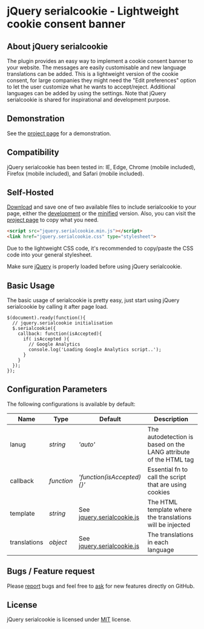 # jQuery serialcookie - Lightweight cookie consent banner

## About jQuery serialcookie
The plugin provides an easy way to implement a cookie consent banner to your website. The messages are easily customisable and new language translations can be added. This is a lightweight version of the cookie consent, for large companies they might need the "Edit preferences" option to let the user customize what he wants to accept/reject. Additional languages can be added by using the settings. Note that jQuery serialcookie is shared for inspirational and development purpose.


## Demonstration
See the [project page](https://github.meunierkevin.com/jquery-serialcookie/) for a demonstration.


## Compatibility
jQuery serialcookie has been tested in: IE, Edge, Chrome (mobile included), Firefox (mobile included), and Safari (mobile included).


## Self-Hosted
[Download](https://github.com/kevinmeunier/jquery-serialcookie/archive/master.zip) and save one of two available files to include serialcookie to your page, either the [development](https://github.com/kevinmeunier/jquery-serialcookie/blob/main/dist/jquery.serialcookie.js) or the [minified](https://github.com/kevinmeunier/jquery-serialcookie/blob/main/dist/jquery.serialcookie.min.js) version. Also, you can visit the [project page](https://github.meunierkevin.com/jquery-serialcookie/) to copy what you need.
```HTML
<script src="jquery.serialcookie.min.js"></script>
<link href="jquery.serialcookie.css" type="stylesheet">
```
Due to the lightweight CSS code, it's recommended to copy/paste the CSS code into your general stylesheet.

Make sure [jQuery](http://jquery.com) is properly loaded before using jQuery serialcookie. 


## Basic Usage
The basic usage of serialcookie is pretty easy, just start using jQuery serialcookie by calling it after page load.
```JS
$(document).ready(function(){
  // jquery.serialcookie initialisation
  $.serialcookie({
    callback: function(isAccepted){
      if( isAccepted ){
        // Google Analytics
        console.log('Loading Google Analytics script..');
      }
    }
  });
});
```

  
## Configuration Parameters
The following configurations is available by default:

Name               | Type       | Default                             | Description
------------------ | ---------- | ----------------------------------- | -----------
lanug              | *string*   | *'auto'*                            | The autodetection is based on the LANG attribute of the HTML tag
callback           | *function* | *'function(isAccepted){}'*          | Essential fn to call the script that are using cookies
template           | *string*   | See [jquery.serialcookie.js](https://github.com/kevinmeunier/jquery-serialcookie/blob/main/dist/jquery.serialcookie.js) | The HTML template where the translations will be injected
translations       | *object*   | See [jquery.serialcookie.js](https://github.com/kevinmeunier/jquery-serialcookie/blob/main/dist/jquery.serialcookie.js) | The translations in each language


## Bugs / Feature request
Please [report](http://github.com/kevinmeunier/jquery-serialcookie/issues) bugs and feel free to [ask](http://github.com/kevinmeunier/jquery-serialcookie/issues) for new features directly on GitHub.


## License
jQuery serialcookie is licensed under [MIT](http://www.opensource.org/licenses/mit-license.php) license.

